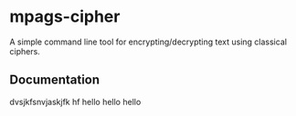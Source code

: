 # mpags-cipher
A simple command line tool for encrypting/decrypting text using classical ciphers.
## Documentation
dvsjkfsnvjaskjfk
hf
hello hello hello
